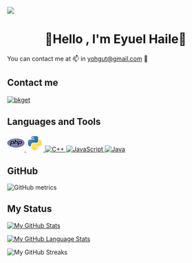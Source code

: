 ![](https://komarev.com/ghpvc/?username=eyuelhaile)

<h1 align="center"> 👋Hello , I'm Eyuel Haile🙏</h1>

 You can contact me at 📫 in yohgut@gmail.com 📩

## Contact me
<p align="left">
<a href="https://www.linkedin.com/in/yohanes-gutema/" target="blank"><img align="center" src="https://raw.githubusercontent.com/rahuldkjain/github-profile-readme-generator/master/src/images/icons/Social/linked-in-alt.svg" alt="bkget" height="30" width="40" /></a></p>

## Languages and Tools
<p align="left"> <a href="https://www.php.net" target="_blank" rel="noreferrer"> <img src="https://raw.githubusercontent.com/devicons/devicon/master/icons/php/php-original.svg" alt="php" width="40" height="40"/> </a>  <a href="https://www.python.org" target="_blank" rel="noreferrer"> <img src="https://raw.githubusercontent.com/devicons/devicon/master/icons/python/python-original.svg" alt="python" width="40" height="40"/> </a>
<a href="https://www.C++.org" target="_blank" rel="noreferrer"> <img src="#" alt="C++" width="40" height="40"/> </a>
<a href="https://www.javascript.org" target="_blank" rel="noreferrer"> <img src="#" alt="JavaScript" width="40" height="40"/> </a>
<a href="https://www.java.org" target="_blank" rel="noreferrer"> <img src="#" alt="Java" width="40" height="40"/> </a>

## GitHub

![GitHub metrics](https://metrics.lecoq.io/eyuelhaile)

## My Status

[![My GitHub Stats](https://github-readme-stats.vercel.app/api/?username=eyuelhaile&count_private=true&theme=buefy&showicons=true)](https://github-readme-stats.vercel.app/api/?username=eyuelhaile&count_private=true&theme=buefy&showicons=true)

[![My GitHub Language Stats](https://github-readme-stats.vercel.app/api/top-langs/?username=eyuelhaile&langs_count=5&theme=buefy)](https://github-readme-stats.vercel.app/api/top-langs/?username=eyuelhaile&langs_count=5&theme=buefy)

![My GitHub Streaks](https://github-readme-streak-stats.herokuapp.com/?user=eyuelhaile&)
